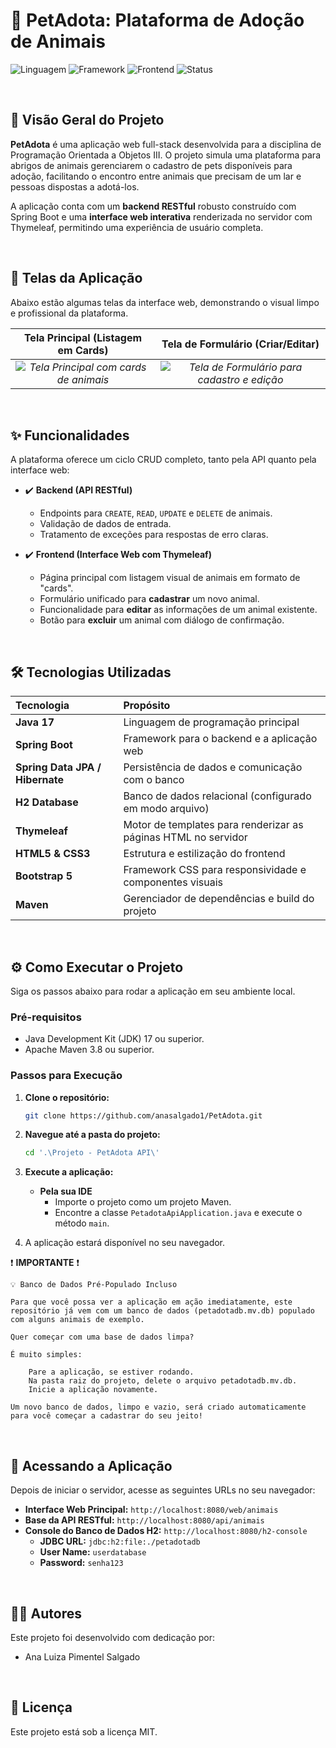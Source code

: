 # 🐾 PetAdota: Plataforma de Adoção de Animais

![Linguagem](https://img.shields.io/badge/Java-17-blue?style=for-the-badge&logo=java)
![Framework](https://img.shields.io/badge/Spring%20Boot-3.x-brightgreen?style=for-the-badge&logo=spring)
![Frontend](https://img.shields.io/badge/Frontend-Thymeleaf-orange?style=for-the-badge&logo=html5)
![Status](https://img.shields.io/badge/Status-Concluído-success?style=for-the-badge)

<br>

## 📄 Visão Geral do Projeto

**PetAdota** é uma aplicação web full-stack desenvolvida para a disciplina de Programação Orientada a Objetos III. O projeto simula uma plataforma para abrigos de animais gerenciarem o cadastro de pets disponíveis para adoção, facilitando o encontro entre animais que precisam de um lar e pessoas dispostas a adotá-los.

A aplicação conta com um **backend RESTful** robusto construído com Spring Boot e uma **interface web interativa** renderizada no servidor com Thymeleaf, permitindo uma experiência de usuário completa.

<br>

## 📸 Telas da Aplicação

Abaixo estão algumas telas da interface web, demonstrando o visual limpo e profissional da plataforma.

| Tela Principal (Listagem em Cards) | Tela de Formulário (Criar/Editar) |
| :---: | :---: |
| *![Tela Principal com cards de animais](https://github.com/anasalgado1/PetAdota/blob/main/P%C3%A1gina%20Inicial.jpg)* | *![Tela de Formulário para cadastro e edição](https://github.com/anasalgado1/PetAdota/blob/main/P%C3%A1gina%20de%20Cadastro.jpg)* |

<br>

## ✨ Funcionalidades

A plataforma oferece um ciclo CRUD completo, tanto pela API quanto pela interface web:

* ✔️ **Backend (API RESTful)**
    * Endpoints para `CREATE`, `READ`, `UPDATE` e `DELETE` de animais.
    * Validação de dados de entrada.
    * Tratamento de exceções para respostas de erro claras.

* ✔️ **Frontend (Interface Web com Thymeleaf)**
    * Página principal com listagem visual de animais em formato de "cards".
    * Formulário unificado para **cadastrar** um novo animal.
    * Funcionalidade para **editar** as informações de um animal existente.
    * Botão para **excluir** um animal com diálogo de confirmação.

<br>

## 🛠️ Tecnologias Utilizadas

| Tecnologia | Propósito |
| :--- | :--- |
| **Java 17** | Linguagem de programação principal |
| **Spring Boot** | Framework para o backend e a aplicação web |
| **Spring Data JPA / Hibernate** | Persistência de dados e comunicação com o banco |
| **H2 Database** | Banco de dados relacional (configurado em modo arquivo) |
| **Thymeleaf** | Motor de templates para renderizar as páginas HTML no servidor |
| **HTML5 & CSS3** | Estrutura e estilização do frontend |
| **Bootstrap 5** | Framework CSS para responsividade e componentes visuais |
| **Maven** | Gerenciador de dependências e build do projeto |

<br>

## ⚙️ Como Executar o Projeto

Siga os passos abaixo para rodar a aplicação em seu ambiente local.

### Pré-requisitos
* Java Development Kit (JDK) 17 ou superior.
* Apache Maven 3.8 ou superior.

### Passos para Execução

1.  **Clone o repositório:**
    ```bash
    git clone https://github.com/anasalgado1/PetAdota.git
    ```
2.  **Navegue até a pasta do projeto:**
    ```bash
    cd '.\Projeto - PetAdota API\'
    ```
3.  **Execute a aplicação:**
    * **Pela sua IDE**
        * Importe o projeto como um projeto Maven.
        * Encontre a classe `PetadotaApiApplication.java` e execute o método `main`.

4.  A aplicação estará disponível no seu navegador.
   
❗ **IMPORTANTE** ❗

    💡 Banco de Dados Pré-Populado Incluso

    Para que você possa ver a aplicação em ação imediatamente, este repositório já vem com um banco de dados (petadotadb.mv.db) populado com alguns animais de exemplo.

    Quer começar com uma base de dados limpa?

    É muito simples:

        Pare a aplicação, se estiver rodando.
        Na pasta raiz do projeto, delete o arquivo petadotadb.mv.db.
        Inicie a aplicação novamente.

    Um novo banco de dados, limpo e vazio, será criado automaticamente para você começar a cadastrar do seu jeito!

<br>

## 🚀 Acessando a Aplicação

Depois de iniciar o servidor, acesse as seguintes URLs no seu navegador:

* **Interface Web Principal:** `http://localhost:8080/web/animais`
* **Base da API RESTful:** `http://localhost:8080/api/animais`
* **Console do Banco de Dados H2:** `http://localhost:8080/h2-console`
    * **JDBC URL:** `jdbc:h2:file:./petadotadb`
    * **User Name:** `userdatabase`
    * **Password:** `senha123`

<br>

## 👨‍💻 Autores

Este projeto foi desenvolvido com dedicação por:

* Ana Luiza Pimentel Salgado

<br>

## 📜 Licença

Este projeto está sob a licença MIT.

